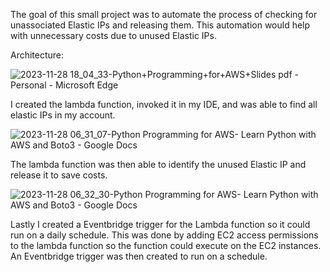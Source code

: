 The goal of this small project was to automate the process of checking for unassociated Elastic IPs and releasing them. This automation would help with unnecessary costs due to unused Elastic IPs. 

Architecture:

![2023-11-28 18_04_33-Python+Programming+for+AWS+Slides pdf - Personal - Microsoft​ Edge](https://github.com/jklemens90/Python/assets/95970840/3d37d9ef-3ed8-4f47-b8cd-91bf8ccefc8f)


I created the lambda function, invoked it in my IDE, and was able to find all elastic IPs in my account.


![2023-11-28 06_31_07-Python Programming for AWS- Learn Python with AWS and Boto3 - Google Docs](https://github.com/jklemens90/Python/assets/95970840/2f0bdb5a-15e5-449a-a0a6-0245d2b5c961)

The lambda function was then able to identify the unused Elastic IP and release it to save costs.


![2023-11-28 06_32_30-Python Programming for AWS- Learn Python with AWS and Boto3 - Google Docs](https://github.com/jklemens90/Python/assets/95970840/24804404-3f04-494d-aae6-e4f843492f28)

Lastly I created a Eventbridge trigger for the Lambda function so it could run on a daily schedule. This was done by adding EC2 access permissions to the lambda function so the function could execute on the EC2 instances. An Eventbridge trigger was then created to run on a schedule. 
